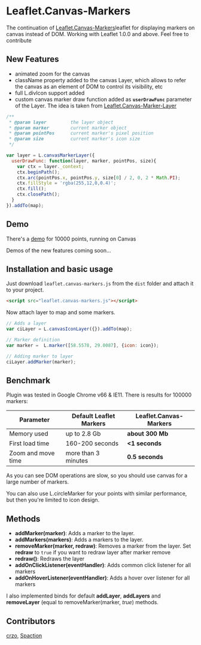 # Leaflet.Canvas-Markers
The continuation of [Leaflet.Canvas-Markers](http://eJuke.github.io/Leaflet.Canvas-Markers/examples/index.html)leaflet for displaying markers on canvas instead of DOM. Working with Leaflet 1.0.0 and above.
Feel free to contribute

## New Features
- animated zoom for the canvas 
- className property added to the canvas Layer, which allows to refer the canvas as an element of DOM to control its visibility, etc
- full L.divIcon support added
- custom canvas marker draw function added as **`userDrawFunc`** parameter of the Layer. The idea is taken from [Leaflet.Canvas-Marker-Layer](https://github.com/zzcyrus/Leaflet.Canvas-Marker-Layer)

```js
/**
 * @param layer         the layer object
 * @param marker        current marker object
 * @param pointPos      current marker's pixel position
 * @param size          current marker's icon size
 */

var layer = L.canvasMarkerLayer({
  userDrawFunc: function(layer, marker, pointPos, size){
    var ctx = layer._context;
    ctx.beginPath();
    ctx.arc(pointPos.x, pointPos.y, size[0] / 2, 0, 2 * Math.PI);
    ctx.fillStyle = 'rgba(255,12,0,0.4)';
    ctx.fill();
    ctx.closePath();
  }
}).addTo(map);

```

## Demo

There's a [demo](http://eJuke.github.io/Leaflet.Canvas-Markers/examples/index.html) for 10000 points, running on Canvas

Demos of the new features coming soon...

## Installation and basic usage

Just download `leaflet.canvas-markers.js` from the `dist` folder and attach it to your project.

```html
<script src="leaflet.canvas-markers.js"></script>
```

Now attach layer to map and some markers.

```js
// Adds a layer
var ciLayer = L.canvasIconLayer({}).addTo(map);

// Marker definition
var marker =  L.marker([58.5578, 29.0087], {icon: icon});

// Adding marker to layer
ciLayer.addMarker(marker);
```

## Benchmark

Plugin was tested in Google Chrome v66 & IE11. There is results for 100000 markers:

<table>
  <thead>
    <tr>
      <th>Parameter</th>
      <th>Default Leaflet Markers</th>
      <th><b>Leaflet.Canvas-Markers</b></th>
    </tr>
  </thead>
  <tbody>
    <tr>
      <td>Memory used</td>
      <td>up to 2.8 Gb</td>
      <td><b>about 300 Mb</b></td>
    </tr>
    <tr>
      <td>First load time</td>
      <td>160-200 seconds</td>
      <td><b><1 seconds</b></td>
    </tr>
    <tr>
      <td>Zoom and move time</td>
      <td>more than 3 minutes</td>
      <td><b>0.5 seconds</b></td>
    </tr>
  </tbody>
</table>

As you can see DOM operations are slow, so you should use canvas for a large number of markers.

You can also use L.circleMarker for your points with similar performance, but then you're limited to icon design.

## Methods

- **addMarker(marker)**: Adds a marker to the layer.
- **addMarkers(markers)**: Adds a markers to the layer.
- **removeMarker(marker, redraw)**: Removes a marker from the layer. Set **redraw** to `true` if you want to redraw layer after marker remove
- **redraw()**: Redraws the layer
- **addOnClickListener(eventHandler)**: Adds common click listener for all markers
- **addOnHoverListener(eventHandler)**: Adds a hover over listener for all markers

I also implemented binds for default **addLayer**, **addLayers** and **removeLayer** (equal to removeMarker(marker, _true_) methods.

## Contributors

[crzo](https://github.com/crzo), [Spaction](https://github.com/Spaction)
